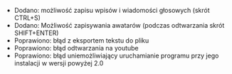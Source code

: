 - Dodano: możliwość zapisu wpisów i wiadomości głosowych (skrót CTRL+S)
- Dodano: Możliwość zapisywania awatarów (podczas odtwarzania skrót SHIFT+ENTER)
- Poprawiono: błąd z eksportem tekstu do pliku
- Poprawiono: błąd odtwarzania na youtube
- Poprawiono: błąd uniemożliwiający uruchamianie programu przy jego instalacji w wersji powyżej 2.0